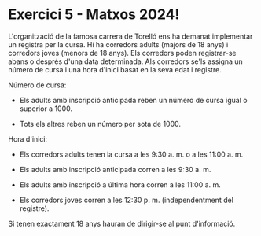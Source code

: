# Exercici 5 - Matxos 2024! 

L'organització de la famosa carrera de Torelló ens ha demanat implementar un registra per la cursa. Hi ha corredors adults (majors de 18 anys) i corredors joves (menors de 18 anys). Els corredors poden registrar-se abans o després d'una data determinada. Als corredors se'ls assigna un número de cursa i una hora d'inici basat en la seva edat i registre.

Número de cursa:

- Els adults amb inscripció anticipada reben un número de cursa igual o superior a 1000.

- Tots els altres reben un número per sota de 1000.

Hora d'inici:

- Els corredors adults tenen la cursa a les 9:30 a. m. o a les 11:00 a. m.

- Els adults amb inscripció anticipada corren a les 9:30 a. m.

- Els adults amb inscripció a última hora corren a les 11:00 a. m.

- Els corredors joves corren a les 12:30 p. m. (independentment del registre).

Si tenen exactament 18 anys hauran de dirigir-se al punt d'informació.
